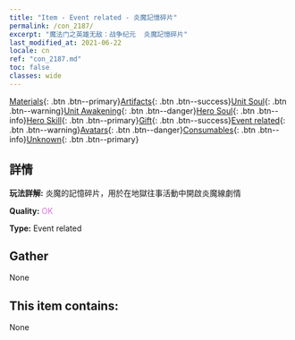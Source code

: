 ```yaml
---
title: "Item - Event related - 炎魔記憶碎片"
permalink: /con_2187/
excerpt: "魔法门之英雄无敌：战争纪元  炎魔記憶碎片"
last_modified_at: 2021-06-22
locale: cn
ref: "con_2187.md"
toc: false
classes: wide
---
```

 [Materials](/ItemsCN/){: .btn .btn--primary}[Artifacts](/ItemsCN/Artifacts/){: .btn .btn--success}[Unit Soul](/ItemsCN/UnitSoul/){: .btn .btn--warning}[Unit Awakening](/ItemsCN/UnitAwakening/){: .btn .btn--danger}[Hero Soul](/ItemsCN/HeroSoul/){: .btn .btn--info}[Hero Skill](/ItemsCN/HeroSkill/){: .btn .btn--primary}[Gift](/ItemsCN/Gift/){: .btn .btn--success}[Event related](/ItemsCN/Events/){: .btn .btn--warning}[Avatars](/ItemsCN/Avatars/){: .btn .btn--danger}[Consumables](/ItemsCN/Consumables/){: .btn .btn--info}[Unknown](/ItemsCN/Unknown/){: .btn .btn--primary}

## 詳情
 **玩法詳解:** 炎魔的記憶碎片，用於在地獄往事活動中開啟炎魔線劇情

 **Quality:** <span style="color: #DA70D6">OK</span>

 **Type:** Event related

## Gather

  None

## This item contains:

  None

